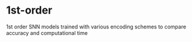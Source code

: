 # 1st-order
1st order SNN models trained with various encoding schemes to compare accuracy and computational time
